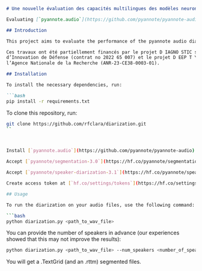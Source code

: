 ```markdown
# Une nouvelle évaluation des capacités multilingues des modèles neuronaux pré-entrainés de la parole

Evaluating [`pyannote.audio`](https://github.com/pyannote/pyannote-audio) on endangered languages. Exporting segmented Praat TextGrid for linguists.

## Introduction

This project aims to evaluate the performance of the pyannote audio diarization toolkit on endangered languages from the Pangloss collection. The goal is to export segmented Praat TextGrids that can be used by linguists for further analysis.

Ces travaux ont été partiellement financés par le projet D IAGNO STIC soutenu par l’Agence
d’Innovation de Défense (contrat no 2022 65 007) et le projet D EEP T YPO soutenu par
l’Agence Nationale de la Recherche (ANR-23-CE38-0003-01).

## Installation

To install the necessary dependencies, run:

```bash
pip install -r requirements.txt
```

To clone this repository, run:
```bash
git clone https://github.com/rfclara/diarization.git
``



Install [`pyannote.audio`](https://github.com/pyannote/pyannote-audio) with `pip install pyannote.audio`

Accept [`pyannote/segmentation-3.0`](https://hf.co/pyannote/segmentation-3.0) user conditions

Accept [`pyannote/speaker-diarization-3.1`](https://hf.co/pyannote/speaker-diarization-3.1) user conditions

Create access token at [`hf.co/settings/tokens`](https://hf.co/settings/tokens).

## Usage

To run the diarization on your audio files, use the following command:

```bash
python diarization.py <path_to_wav_file>
```
You can provide the number of speakers in advance (our experiences showed that this may not improve the results):

```bash
python diarization.py <path_to_wav_file> --num_speakers <number_of_speakers>
```

You will get a .TextGrid (and an .rttm) segmented files.
